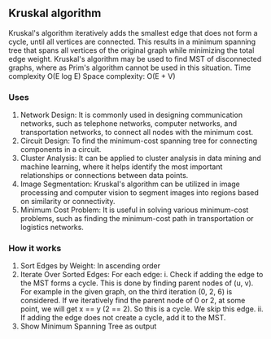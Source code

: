 ## Kruskal algorithm
Kruskal's algorithm iteratively adds the smallest edge that does not form a cycle, until all vertices are connected. This results in a minimum spanning tree that spans all vertices of the original graph while minimizing the total edge weight.
Kruskal's algorithm may be used to find MST of disconnected graphs, where as Prim's algorithm cannot be used in this situation.
Time complexity     O(E log E)
Space complexity:   O(E + V)

### Uses
1. Network Design: It is commonly used in designing communication networks, such as telephone networks, computer networks, and transportation networks, to connect all nodes with the minimum cost.
2. Circuit Design: To find the minimum-cost spanning tree for connecting components in a circuit.
3. Cluster Analysis: It can be applied to cluster analysis in data mining and machine learning, where it helps identify the most important relationships or connections between data points.
4. Image Segmentation: Kruskal's algorithm can be utilized in image processing and computer vision to segment images into regions based on similarity or connectivity.
5. Minimum Cost Problem: It is useful in solving various minimum-cost problems, such as finding the minimum-cost path in transportation or logistics networks.

### How it works
1. Sort Edges by Weight: In ascending order
2. Iterate Over Sorted Edges: For each edge:
i. Check if adding the edge to the MST forms a cycle. This is done by finding parent nodes of (u, v). For example in the given graph, on the third iteration (0, 2, 6) is considered. If we iteratively find the parent node of 0 or 2, at some point, we will get x == y (2 == 2). So this is a cycle. We skip this edge.
ii. If adding the edge does not create a cycle, add it to the MST.
3. Show Minimum Spanning Tree as output